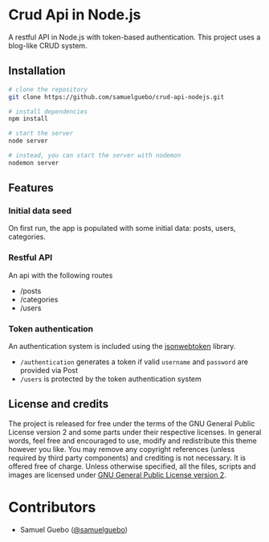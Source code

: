 # Crud Api in Node.js
A restful API in Node.js with token-based authentication. This project uses a blog-like CRUD system.

## Installation

``` bash
# clone the repository
git clone https://github.com/samuelguebo/crud-api-nodejs.git

# install dependencies
npm install

# start the server
node server

# instead, you can start the server with nodemon
nodemon server
```
## Features
### Initial data seed
On first run, the app is populated with some initial data: posts, users, categories.

### Restful API
An api with the following routes
* /posts
* /categories
* /users

### Token authentication
An authentication system is included using the [jsonwebtoken](https://github.com/auth0/node-jsonwebtoken) library. 
* `/authentication` generates a token if valid `username` and `password` are provided via Post
* `/users` is protected by the token authentication system

## License and credits

The project is released for free under the terms of the GNU General Public License version 2
and some parts under their respective licenses. In general words, feel free and encouraged to use, modify and redistribute this theme however you like. You may remove any copyright references (unless required by third party components) and crediting is not necessary. It is offered free of charge. Unless otherwise specified, all the files, scripts and images are licensed under [GNU General Public License version 2](https://www.gnu.org/licenses/old-licenses/gpl-2.0.en.html).


# Contributors
 * Samuel Guebo ([@samuelguebo](http://samuelguebo.co))